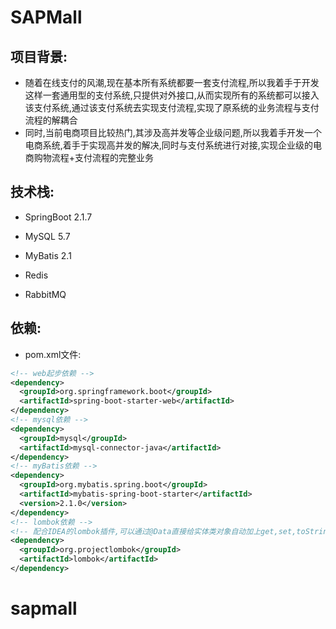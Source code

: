 # SAPMall

## 项目背景:

* 随着在线支付的风潮,现在基本所有系统都要一套支付流程,所以我着手于开发这样一套通用型的支付系统,只提供对外接口,从而实现所有的系统都可以接入该支付系统,通过该支付系统去实现支付流程,实现了原系统的业务流程与支付流程的解耦合
* 同时,当前电商项目比较热门,其涉及高并发等企业级问题,所以我着手开发一个电商系统,着手于实现高并发的解决,同时与支付系统进行对接,实现企业级的电商购物流程+支付流程的完整业务

## 技术栈:

* SpringBoot  2.1.7

* MySQL 5.7

* MyBatis 2.1

* Redis

* RabbitMQ
  

## 依赖:

* pom.xml文件: 

```xml
<!-- web起步依赖 -->
<dependency>
  <groupId>org.springframework.boot</groupId>
  <artifactId>spring-boot-starter-web</artifactId>
</dependency>
<!-- mysql依赖 -->
<dependency>
  <groupId>mysql</groupId>
  <artifactId>mysql-connector-java</artifactId>
</dependency>
<!-- myBatis依赖 -->
<dependency>
  <groupId>org.mybatis.spring.boot</groupId>
  <artifactId>mybatis-spring-boot-starter</artifactId>
  <version>2.1.0</version>
</dependency>
<!-- lombok依赖 -->
<!-- 配合IDEA的lombok插件,可以通过@Data直接给实体类对象自动加上get,set,toString等方法,加快开发效率 -->
<dependency>
  <groupId>org.projectlombok</groupId>
  <artifactId>lombok</artifactId>
</dependency>
```










































# sapmall
